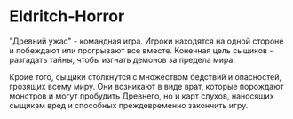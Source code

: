 # Eldritch-Horror

"Древний ужас" - командная игра. Игроки находятся на одной стороне и побеждают или прогрывают все вместе. Конечная цель сыщиков - разгадать тайны, чтобы изгнать демонов за предела мира.

Кроие того, сыщики столкнутся с множеством бедствий и опасностей, грозящих всему миру. Они возникают в виде врат, которые порождают монстров и могут пробудить Древнего, но и карт слухов, наносящих сыщикам вред и способных преждевременно закончить игру.
